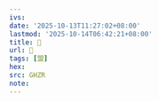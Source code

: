 ```yaml
---
ivs:
date: '2025-10-13T11:27:02+08:00'
lastmod: '2025-10-14T06:42:21+08:00'
title: 󰕄
url: 󰕄
tags: [盟]
hex: 
src: GHZR
note:
---
```

